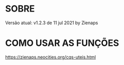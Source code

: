 # SOBRE
Versão atual: v1.2.3 de 11 jul 2021 by Zienaps

# COMO USAR AS FUNÇÕES
https://zienaps.neocities.org/cqs-uteis.html

